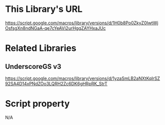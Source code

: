 # This Library's URL

https://script.google.com/macros/library/versions/d/1H0b8Po0ZkyZ0IwtWjOsfsgXn8ndNGaA-qe7cYeAVi2urHgqZAYHxaJUc

# Related Libraries

## UnderscoreGS v3
https://script.google.com/macros/library/versions/d/1yzaSmLB2aNXtKqIrSZ92SA4D14xPNdZOo3LQRH2Zc6DK6gHRpRK_StrT

# Script property

N/A

